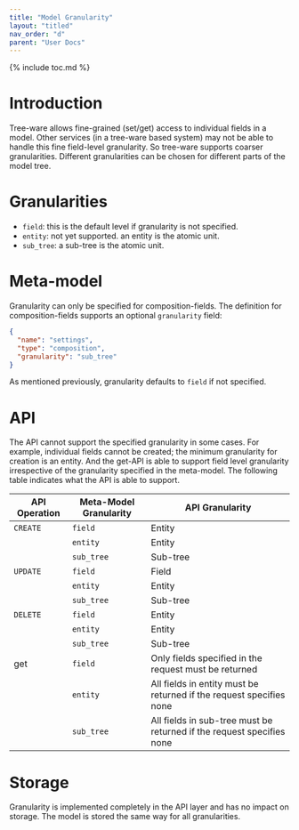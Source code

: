 ```yaml
---
title: "Model Granularity"
layout: "titled"
nav_order: "d"
parent: "User Docs"
---
```


{% include toc.md %}

# Introduction

Tree-ware allows fine-grained (set/get) access to individual fields in a model. Other services (in a tree-ware based
system) may not be able to handle this fine field-level granularity. So tree-ware supports coarser granularities.
Different granularities can be chosen for different parts of the model tree.

# Granularities

* `field`: this is the default level if granularity is not specified.
* `entity`: not yet supported. an entity is the atomic unit.
* `sub_tree`: a sub-tree is the atomic unit.

# Meta-model

Granularity can only be specified for composition-fields. The definition for composition-fields supports an
optional `granularity` field:

```json
{
  "name": "settings",
  "type": "composition",
  "granularity": "sub_tree"
}
```

As mentioned previously, granularity defaults to `field` if not specified.

# API

The API cannot support the specified granularity in some cases. For example, individual fields cannot be created; the
minimum granularity for creation is an entity. And the get-API is able to support field level granularity irrespective
of the granularity specified in the meta-model. The following table indicates what the API is able to support.

| API Operation | Meta-Model Granularity | API Granularity                                                       |
|---------------|------------------------|-----------------------------------------------------------------------|
| `CREATE`      | `field`                | Entity                                                                |
|               | `entity`               | Entity                                                                |
|               | `sub_tree`             | Sub-tree                                                              |
| `UPDATE`      | `field`                | Field                                                                 |
|               | `entity`               | Entity                                                                |
|               | `sub_tree`             | Sub-tree                                                              |
| `DELETE`      | `field`                | Entity                                                                |
|               | `entity`               | Entity                                                                |
|               | `sub_tree`             | Sub-tree                                                              |
| get           | `field`                | Only fields specified in the request must be returned                 |
|               | `entity`               | All fields in entity must be returned if the request specifies none   |
|               | `sub_tree`             | All fields in sub-tree must be returned if the request specifies none |

# Storage

Granularity is implemented completely in the API layer and has no impact on storage. The model is stored the same way
for all granularities.
